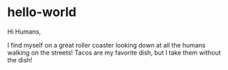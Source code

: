 # hello-world

Hi Humans,

I find myself on a great roller coaster looking down at all the humans walking on the streets!
Tacos are my favorite dish, but I take them without the dish!
